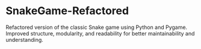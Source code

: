 # SnakeGame-Refactored
Refactored version of the classic Snake game using Python and Pygame. Improved structure, modularity, and readability for better maintainability and understanding.
